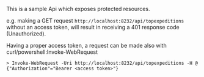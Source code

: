 This is a sample Api which exposes protected resources.

e.g. making a GET request ```http://localhost:8232/api/topexpeditions```
without an access token, will result in receiving a 401 response code (Unauthorized).

Having a proper access token, a request can be made also with curl/powershell:Invoke-WebRequest

```
> Invoke-WebRequest -Uri http://localhost:8232/api/topexpeditions -H @ {"Authorization"="Bearer <access token>"}
```

